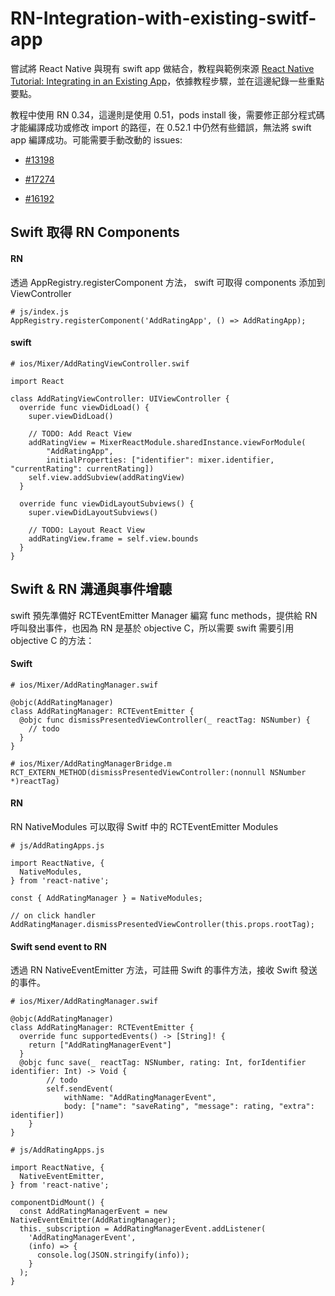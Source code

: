 # RN-Integration-with-existing-switf-app

嘗試將 React Native 與現有 swift app 做結合，教程與範例來源 [React Native Tutorial: Integrating in an Existing App](https://www.raywenderlich.com/136047/react-native-existing-app)，依據教程步驟，並在這邊紀錄一些重點要點。

教程中使用 RN 0.34，這邊則是使用 0.51，pods install 後，需要修正部分程式碼才能編譯成功或修改 import 的路徑，在 0.52.1 中仍然有些錯誤，無法將 swift app 編譯成功。可能需要手動改動的 issues:

* [#13198](https://github.com/facebook/react-native/issues/13198)

* [#17274](https://github.com/facebook/react-native/issues/17274)

* [#16192](https://github.com/facebook/react-native/pull/16192)

## Swift 取得 RN Components

#### RN

透過 AppRegistry.registerComponent 方法， swift 可取得 components 添加到 ViewController

```
# js/index.js
AppRegistry.registerComponent('AddRatingApp', () => AddRatingApp);
```

#### swift

```
# ios/Mixer/AddRatingViewController.swif

import React

class AddRatingViewController: UIViewController {
  override func viewDidLoad() {
    super.viewDidLoad()

    // TODO: Add React View
    addRatingView = MixerReactModule.sharedInstance.viewForModule(
        "AddRatingApp",
        initialProperties: ["identifier": mixer.identifier, "currentRating": currentRating])
    self.view.addSubview(addRatingView)
  }

  override func viewDidLayoutSubviews() {
    super.viewDidLayoutSubviews()

    // TODO: Layout React View
    addRatingView.frame = self.view.bounds
  }
}
```

## Swift & RN 溝通與事件增聽

swift 預先準備好 RCTEventEmitter Manager 編寫 func methods，提供給 RN 呼叫發出事件，也因為 RN 是基於 objective C，所以需要 swift 需要引用 objective C 的方法：

#### Swift

```
# ios/Mixer/AddRatingManager.swif

@objc(AddRatingManager)
class AddRatingManager: RCTEventEmitter {
  @objc func dismissPresentedViewController(_ reactTag: NSNumber) {
    // todo
  }
}

# ios/Mixer/AddRatingManagerBridge.m
RCT_EXTERN_METHOD(dismissPresentedViewController:(nonnull NSNumber *)reactTag)
```

#### RN

RN NativeModules 可以取得 Switf 中的 RCTEventEmitter Modules

```
# js/AddRatingApps.js

import ReactNative, {
  NativeModules,
} from 'react-native';

const { AddRatingManager } = NativeModules;

// on click handler
AddRatingManager.dismissPresentedViewController(this.props.rootTag);
```

#### Swift send event to RN

透過 RN NativeEventEmitter 方法，可註冊 Swift 的事件方法，接收 Swift 發送的事件。

```
# ios/Mixer/AddRatingManager.swif

@objc(AddRatingManager)
class AddRatingManager: RCTEventEmitter {
  override func supportedEvents() -> [String]! {
    return ["AddRatingManagerEvent"]
  }
  @objc func save(_ reactTag: NSNumber, rating: Int, forIdentifier identifier: Int) -> Void {
        // todo
        self.sendEvent(
            withName: "AddRatingManagerEvent",
            body: ["name": "saveRating", "message": rating, "extra": identifier])
    }
}
```

```
# js/AddRatingApps.js

import ReactNative, {
  NativeEventEmitter,
} from 'react-native';

componentDidMount() {
  const AddRatingManagerEvent = new NativeEventEmitter(AddRatingManager);
  this._subscription = AddRatingManagerEvent.addListener(
    'AddRatingManagerEvent',
    (info) => {
      console.log(JSON.stringify(info));
    }
  );
}
```
